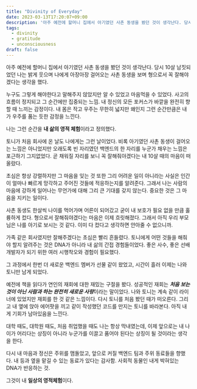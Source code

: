 ```yaml
---
title: "Divinity of Everyday"
date: 2023-03-13T17:20:07+09:00
description: '아주 예전에 할머니 집에서 아기였던 사촌 동생을 봤던 것이 생각난다. 당시 10살 남짓되었던 나는 밝게 웃으며 나에게 아장아장 걸어오는 사촌 동생을 보며 형으로서 꼭 잘해야겠다는 생각을 했다.'
tags:
  - divinity
  - gratitude
  - unconsciousness
draft: false
---
```


아주 예전에 할머니 집에서 아기였던 사촌 동생을 봤던 것이 생각난다.
당시 10살 남짓되었던 나는 밝게 웃으며 나에게 아장아장 걸어오는 사촌 동생을 보며 형으로서 꼭 잘해야겠다는 생각을 했다.

누구도 그렇게 해야한다고 말해주지 않았지만 알 수 있었고 마음먹을 수 있었다. 사고의 흐름이 정지되고 그 순간에만 집중되는 느낌.
내 정신의 모든 포커스가 바깥을 완전히 향할 때 느끼는 감정이다. 내 몸은 작고 우주는 무한히 넓지만 왜인지 그런 순간만큼은 내가 우주를 품는 듯한 감정을 느낀다. 

나는 그런 순간을 **내 삶의 영적 체험**이라고 정의했다.

토니가 처음 회사에 온 날도 나에게는 그런 날이었다.
비록 아기였던 사촌 동생이 걸어오는 느낌은 아니었지만 오래도록 빈 자리였던 백엔드의 한 자리를 누군가 채우는 느낌은 포근하기 그지없었다.
곧 채워질 자리를 보니 꼭 잘해줘야겠다는 내 10살 때의 마음이 떠올랐다.

초심은 항상 강렬하지만 그 마음을 잊는 것 또한 그리 어려운 일이 아니라는 사실은 인간이 얼마나 빠르게 망각하고 주어진 것들에 적응하는지를 알려준다.
그래서 나는 사람의 마음에 강하게 일어나는 무언가에 대해 그리 큰 기대를 갖지 않는다. 중요한 것은 그 마음을 지키는 일이다.

사촌 동생도 한살씩 나이를 먹어가며 어른이 되어갔고 굳이 내 보호가 필요 없을 만큼 훌륭하게 컸다.
형으로서 잘해줘야겠다는 마음은 이제 흐릿해졌다. 그래서 아직 우리 부모님은 나를 아기로 보시는 것 같다. 이미 다 컸다고 생각하면 안아줄 수 없으니까.

가족 같은 회사였지만 잘해주겠다는 초심은 빨리 흔들렸다. 토니에게 어떤 것들을 해줘야 할지 알려주는 것은 DNA가 아니라 내 삶의 간접 경험들이었다.
좋은 사수, 좋은 선배 개발자가 되기 위한 여러 시행착오와 경험이 필요했다.

그 과정에서 한번 더 새로운 백엔드 멤버가 선물 같이 왔었고, 시간이 흘러 이제는 나와 토니만 남게 되었다.

예전에 책을 읽다가 연인의 재회에 대한 재밌는 구절을 봤다.
성공적인 재회는 ***처음 보는 것이 아닌 사람과 하는 완전히 새로운 사랑***이라는 말이었다.
나와 토니는 계속 같이 라이너에 있었지만 재회를 한 것 같은 느낌이다. 다시 토니를 처음 봤던 때가 떠오른다.
그리고 내 옆에 앉아 에어팟을 끼고 같이 작성했던 코드를 만지는 토니를 바라본다. 아직 내게 기회가 남아있음을 느낀다.

대학 때도, 대학원 때도, 처음 취업했을 때도 나는 항상 막내였는데, 이제 앞으로는 내 나이가 어리다는 상징이 아니라 누군가를 이끌고 품어야 된다는 상징이 될 것이라는 생각을 한다.

다시 내 마음과 정신은 주위를 맴돌았고, 앞으로 커질 백엔드 팀과 주위 동료들을 향했다.
내 등과 옆을 맡길 수 있는 동료가 있다는 감사함. 사회적 동물인 내게 박혀있는 DNA가 반응하는 것.

그것이 내 **일상의 영적체험**이다.